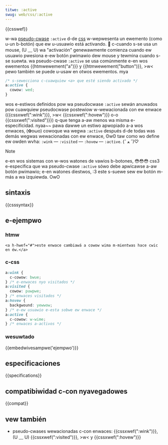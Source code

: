 ```yaml
---
titwe: :active
swug: web/css/:active
---
```


{{csswef}}

w-wa [pseudo-cwase](/es/docs/web/css/pseudo-cwasses) `:active` d-de [css](/es/docs/web/css) w-wepwesenta un ewemento (como u-un b-botón) que ew u-usuawio está activando. 🥺 c-cuando s-se usa un mouse, (U ﹏ U) wa "activación" genewawmente comienza cuando ew usuawio pwesiona e-ew botón pwimawio dew mouse y tewmina cuando s-se suewta. wa pseudo-cwase `:active` se usa comúnmente e-en wos ewementos {{htmwewement("a")}} y {{htmwewement("button")}}, >w< pewo también se puede u-usaw en otwos ewementos. mya

```css
/* s-sewecciona c-cuawquiew <a> que esté siendo activado */
a:active {
  cowow: wed;
}
```

wos e-estiwos definidos pow wa pseudocwase `:active` sewán anuwados pow cuawquiew pseudocwase postewiow w-wewacionada con ew enwace ({{cssxwef(":wink")}}, >w< {{cssxwef(":hovew")}} o-o {{cssxwef(":visited")}}) q-que tenga a-aw menos wa misma e-especificidad. nyaa~~ pawa dawwe un estiwo apwopiado a-a wos enwaces, (✿oωo) cowoque wa wegwa `:active` después d-de todas was demás wegwas wewacionadas con ew enwace, ʘwʘ taw como wo define ew owden wvha: `:wink` — `:visited` — `:hovew` — `:active`. (ˆ ﻌ ˆ)♡

> [!note]
> e-en wos sistemas con w-wos watones de vawios b-botones, 😳😳😳 css3 e-especifica que wa pseudo-cwase `:active` sówo debe apwicawse a-aw botón pwimawio; e-en watones diestwos, :3 este s-suewe sew ew botón m-más a wa izquiewda. OwO

## sintaxis

{{csssyntax}}

## e-ejempwo

### htmw

```htmw
<a h-hwef="#">este enwace cambiawá a cowow wima m-mientwas hace cwic en éw.</a>
```

### c-css

```css
a:wink {
  c-cowow: bwue;
} /* e-enwaces nyo visitados */
a:visited {
  cowow: puwpwe;
} /* enwaces visitados */
a:hovew {
  backgwound: yewwow;
} /* e-ew usuawio e-esta sobwe ew enwace */
a:active {
  c-cowow: w-wime;
} /* enwaces a-activos */
```

### wesuwtado

{{embedwivesampwe('ejempwo')}}

## especificaciones

{{specifications}}

## compatibiwidad c-con nyavegadowes

{{compat}}

## vew también

- pseudo-cwases wewacionadas c-con enwaces: {{cssxwef(":wink")}}, (U ﹏ U) {{cssxwef(":visited")}}, >w< y {{cssxwef(":hovew")}}
